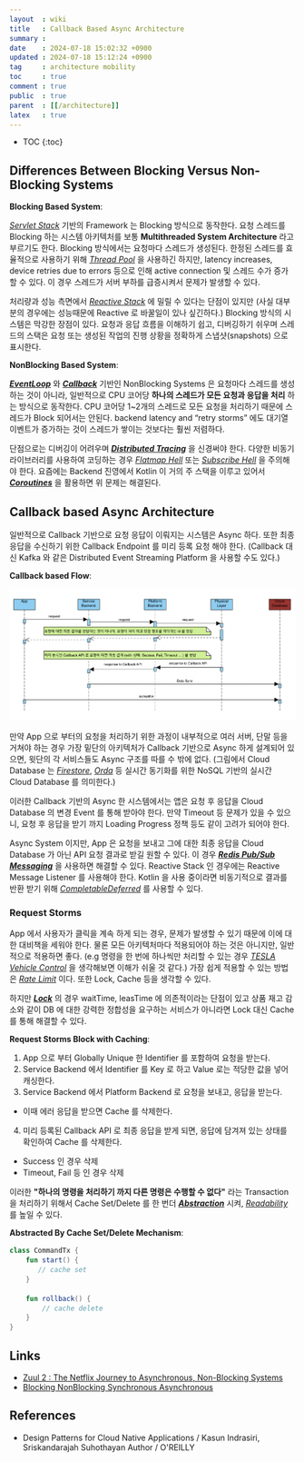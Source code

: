 ```yaml
---
layout  : wiki
title   : Callback Based Async Architecture
summary : 
date    : 2024-07-18 15:02:32 +0900
updated : 2024-07-18 15:12:24 +0900
tag     : architecture mobility
toc     : true
comment : true
public  : true
parent  : [[/architecture]]
latex   : true
---
```

* TOC
{:toc}

## Differences Between Blocking Versus Non-Blocking Systems

__Blocking Based System__:

_[Servlet Stack](https://docs.spring.io/spring-framework/reference/web.html)_ 기반의 Framework 는 Blocking 방식으로 동작한다. 요청 스레드를 Blocking 하는 시스템 아키텍처를 보통 __Multithreaded System Architecture__ 라고 부르기도 한다.
Blocking 방식에서는 요청마다 스레드가 생성된다. 한정된 스레드를 효율적으로 사용하기 위해 _[Thread Pool](https://tomcat.apache.org/tomcat-8.5-doc/config/executor.html)_ 을 사용하긴 하지만, latency increases, device retries due to errors 등으로 인해 active connection 및 스레드 수가 증가할 수 있다.
이 경우 스레드가 서버 부하를 급증시켜서 문제가 발생할 수 있다.

처리량과 성능 측면에서 _[Reactive Stack](https://docs.spring.io/spring-framework/reference/web-reactive.html)_ 에 밀릴 수 있다는 단점이 있지만 (사실 대부분의 경우에는 성능때문에 Reactive 로 바꿀일이 있나 싶긴하다.) Blocking 방식의 시스템은 막강한 장점이 있다.
요청과 응답 흐름을 이해하기 쉽고, 디버깅하기 쉬우며 스레드의 스택은 요청 또는 생성된 작업의 진행 상황을 정확하게 스냅샷(snapshots) 으로 표시한다.

__NonBlocking Based System__:

___[EventLoop](https://baekjungho.github.io/wiki/reactive/reactive-eventloop/)___ 와 ___[Callback](https://baekjungho.github.io/wiki/designpattern/designpattern-callback/)___ 기반인 NonBlocking Systems 은 요청마다 스레드를 생성하는 것이 아니라, 일반적으로 CPU 코어당 __하나의 스레드가 모든 요청과 응답을 처리__ 하는 방식으로 동작한다.
CPU 코어당 1~2개의 스레드로 모든 요청을 처리하기 때문에 스레드가 Block 되어서는 안된다. backend latency and “retry storms” 에도 대기열 이벤트가 증가하는 것이 스레드가 쌓이는 것보다는 훨씬 저렴하다.

단점으로는 디버깅이 어려우며 ___[Distributed Tracing](https://baekjungho.github.io/wiki/reactive/reactive-context/)___ 을 신경써야 한다. 다양한 비동기 라이브러리를 사용하여 코딩하는 경우 _[Flatmap Hell](https://baekjungho.github.io/wiki/kotlin/kotlin-coroutines/#flatmap-hell)_ 또는 _[Subscribe Hell](https://baekjungho.github.io/wiki/kotlin/kotlin-coroutines/#subscribe-hell)_ 을 주의해야 한다.
요즘에는 Backend 진영에서 Kotlin 이 거의 주 스택을 이루고 있어서 ___[Coroutines](https://baekjungho.github.io/wiki/kotlin/kotlin-coroutines/)___ 을 활용하면 위 문제는 해결된다.

## Callback based Async Architecture

일반적으로 Callback 기반으로 요청 응답이 이뤄지는 시스템은 Async 하다. 또한 최종 응답을 수신하기 위한 Callback Endpoint 를 미리 등록 요청 해야 한다. (Callback 대신 Kafka 와 같은 Distributed Event Streaming Platform 을 사용할 수도 있다.)

__Callback based Flow__:

![](/resource/wiki/architecture-async-nonblocking/callback-architecture.png)

만약 App 으로 부터의 요청을 처리하기 위한 과정이 내부적으로 여러 서버, 단말 등을 거쳐야 하는 경우 가장 밑단의 아키텍처가 Callback 기반으로 Async 하게 설계되어 있으면, 윗단의 각 서비스들도 Async 구조를 따를 수 밖에 없다.
(그림에서 Cloud Database 는 _[Firestore](https://firebase.google.com/docs/firestore?hl=ko)_, _[Orda](https://github.com/orda-io)_ 등 실시간 동기화를 위한 NoSQL 기반의 실시간 Cloud Database 를 의미한다.)

이러한 Callback 기반의 Async 한 시스템에서는 앱은 요청 후 응답을 Cloud Database 의 변경 Event 를 통해 받아야 한다. 만약 Timeout 등 문제가 있을 수 있으니, 요청 후 응답을 받기 까지 Loading Progress 정책 등도 같이 고려가 되어야 한다.

Async System 이지만, App 은 요청을 보내고 그에 대한 최종 응답을 Cloud Database 가 아닌 API 요청 결과로 받길 원할 수 있다. 이 경우 ___[Redis Pub/Sub Messaging](https://docs.spring.io/spring-data/redis/reference/redis/pubsub.html)___ 을 사용하면 해결할 수 있다. Reactive Stack 인 경우에는 Reactive Message Listener 를 사용해야 한다.
Kotlin 을 사용 중이라면 비동기적으로 결과를 반환 받기 위해 _[CompletableDeferred](https://kotlinlang.org/api/kotlinx.coroutines/kotlinx-coroutines-core/kotlinx.coroutines/-completable-deferred/)_ 를 사용할 수 있다.

### Request Storms

App 에서 사용자가 클릭을 계속 하게 되는 경우, 문제가 발생할 수 있기 때문에 이에 대한 대비책을 세워야 한다. 물론 모든 아키텍처마다 적용되어야 하는 것은 아니지만, 일반적으로 적용하면 좋다. (e.g 명령을 한 번에 하나씩만 처리할 수 있는 경우 _[TESLA Vehicle Control](https://developer.tesla.com/docs/fleet-api)_ 을 생각해보면 이해가 쉬울 것 같다.)
가장 쉽게 적용할 수 있는 방법은 _[Rate Limit](https://baekjungho.github.io/wiki/api/api-too-many-requests/)_ 이다. 또한 Lock, Cache 등을 생각할 수 있다.

하지만 ___[Lock](https://github.com/redisson/redisson/wiki/8.-Distributed-locks-and-synchronizers#810-fenced-lock)___ 의 경우 waitTime, leasTime 에 의존적이라는 단점이 있고 상품 재고 감소와 같이 DB 에 대한 강력한 정합성을 요구하는 서비스가 아니라면 Lock 대신 Cache 를 통해 해결할 수 있다.

__Request Storms Block with Caching__:

1. App 으로 부터 Globally Unique 한 Identifier 를 포함하여 요청을 받는다.
2. Service Backend 에서 Identifier 를 Key 로 하고 Value 로는 적당한 값을 넣어 캐싱한다.
3. Service Backend 에서 Platform Backend 로 요청을 보내고, 응답을 받는다.
  - 이때 에러 응답을 받으면 Cache 를 삭제한다.
4. 미리 등록된 Callback API 로 최종 응답을 받게 되면, 응답에 담겨져 있는 상태를 확인하여 Cache 를 삭제한다.
  - Success 인 경우 삭제
  - Timeout, Fail 등 인 경우 삭제

이러한 __"하나의 명령을 처리하기 까지 다른 명령은 수행할 수 없다"__ 라는 Transaction 을 처리하기 위해서 Cache Set/Delete 를 한 번더 ___[Abstraction](https://en.wikipedia.org/wiki/Abstraction)___ 시켜, _[Readability](https://baekjungho.github.io/wiki/cleancode/cleancode-readability/)_ 를 높일 수 있다.

__Abstracted By Cache Set/Delete Mechanism__:

```kotlin
class CommandTx {
    fun start() { 
       // cache set 
    }
    
    fun rollback() {
        // cache delete
    }
}
```

## Links

- [Zuul 2 : The Netflix Journey to Asynchronous, Non-Blocking Systems](https://netflixtechblog.com/zuul-2-the-netflix-journey-to-asynchronous-non-blocking-systems-45947377fb5c)
- [Blocking NonBlocking Synchronous Asynchronous](https://baekjungho.github.io/wiki/reactive/reactive-async-nonblocking/)

## References

- Design Patterns for Cloud Native Applications / Kasun Indrasiri, Sriskandarajah Suhothayan Author / O'REILLY

